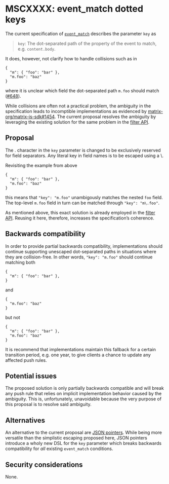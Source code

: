 # MSCXXXX: event_match dotted keys

The current specification of [`event_match`] describes the parameter
`key` as

> `key`: The dot-separated path of the property of the event to match,
> e.g. `content.body`.

It does, however, not clarify how to handle collisions such as in

    {
      "m": { "foo": "bar" },
      "m.foo": "baz"
    }

where it is unclear which field the dot-separated path `m.foo` should
match ([#648]).

While collisions are often not a practical problem, the ambiguity in the
specification leads to incomptible implementations as evidenced by
[matrix-org/matrix-js-sdk#1454]. The current proposal resolves the
ambiguity by leveraging the existing solution for the same problem in
the [filter API].

## Proposal

The . character in the `key` parameter is changed to be exclusively
reserved for field separators. Any literal key in field names is to be
escaped using a \\.

Revisiting the example from above

    {
      "m": { "foo": "bar" },
      "m.foo": "baz"
    }

this means that `"key": "m.foo"` unambigously matches the nested `foo`
field. The top-level `m.foo` field in turn can be matched through
`"key": "m\.foo"`.

As mentioned above, this exact solution is already employed in the
[filter API]. Reusing it here, therefore, increases the
specification’s coherence.

## Backwards compatibility

In order to provide partial backwards compatibility, implementations
should continue supporting unescaped dot-separated paths in situations
where they are collision-free. In other words, `"key": "m.foo"` should
continue matching both

    {
      "m": { "foo": "bar" },
    }

and

    {
      "m.foo": "baz"
    }

but not

    {
      "m": { "foo": "bar" },
      "m.foo": "baz"
    }

It is recommend that implementations maintain this fallback for a
certain transition period, e.g. one year, to give clients a chance to
update any affected push rules.

## Potential issues

The proposed solution is only partially backwards compatible and will
break any push rule that relies on implicit implementation behavior
caused by the ambiguity. This is, unfortunately, unavoidable because the
very purpose of this proposal is to resolve said ambiguity.

## Alternatives

An alternative to the current proposal are [JSON pointers]. While
being more versatile than the simplistic escaping proposed here, JSON
pointers introduce a wholy new DSL for the `key` parameter which breaks
backwards compatibility for *all* existing `event_match` conditions.

## Security considerations

None.

  [`event_match`]: https://spec.matrix.org/v1.3/client-server-api/#conditions-1
  [#648]: https://github.com/matrix-org/matrix-spec/issues/648
  [matrix-org/matrix-js-sdk#1454]: https://github.com/matrix-org/matrix-js-sdk/issues/1454
  [filter API]: https://spec.matrix.org/v1.3/client-server-api/#post_matrixclientv3useruseridfilter
  [JSON pointers]: https://www.rfc-editor.org/rfc/rfc6901
